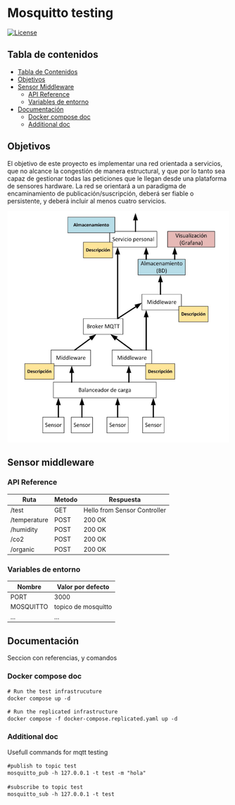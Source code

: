 # Mosquitto testing

[![License](https://img.shields.io/badge/license-Apache_2.0-blue.svg)](https://opensource.org/licenses/Apache)

## Tabla de contenidos
- [Tabla de Contenidos](#tabla-de-contenidos)
- [Objetivos](#objetivos)
- [Sensor Middleware](#sensor-middleware)
    - [API Reference](#api-reference)
    - [Variables de entorno](#variables-de-entorno)
- [Documentación](#documentación)
    - [Docker compose doc](#docker-compose-doc)
    - [Additional doc](#additional-doc)


## Objetivos

El objetivo de este proyecto es implementar una red orientada a servicios, que no alcance la
congestión de manera estructural, y que por lo tanto sea capaz de gestionar todas las peticiones
que le llegan desde una plataforma de sensores hardware. La red se orientará a un paradigma
de encaminamiento de publicación/suscripción, deberá ser fiable o persistente, y deberá incluir al
menos cuatro servicios.

![schema](./doc/img/image.png)

## Sensor middleware

### API Reference

| Ruta         | Metodo | Respuesta                    |
|--------------|--------|------------------------------|
| /test        | GET    | Hello from Sensor Controller |
| /temperature | POST   | 200 OK                       |
| /humidity    | POST   | 200 OK                       |
| /co2         | POST   | 200 OK                       |
| /organic     | POST   | 200 OK                       |

### Variables de entorno

| Nombre    | Valor por defecto   |
|-----------|---------------------|
| PORT      | 3000                |
| MOSQUITTO | topico de mosquitto |
| ...       | ...                 |

## Documentación

Seccion con referencias,  y comandos 

### Docker compose doc

```shell
# Run the test infrastrucuture
docker compose up -d
```
```shell
# Run the replicated infrastructure
docker compose -f docker-compose.replicated.yaml up -d
```
### Additional doc

Usefull commands for mqtt testing

```shell
#publish to topic test 
mosquitto_pub -h 127.0.0.1 -t test -m "hola"

#subscribe to topic test
mosquitto_sub -h 127.0.0.1 -t test
```
